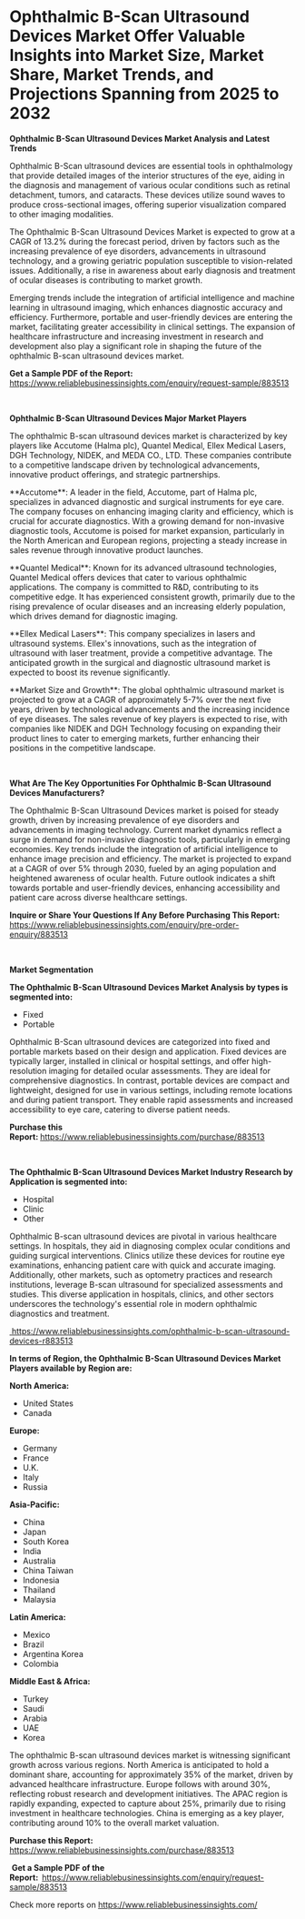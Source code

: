 <p><h1>Ophthalmic B-Scan Ultrasound Devices Market Offer Valuable Insights into Market Size, Market Share, Market Trends, and Projections Spanning from 2025 to 2032</h1></p><p><strong>Ophthalmic B-Scan Ultrasound Devices Market Analysis and Latest Trends</strong></p>
<p><p>Ophthalmic B-Scan ultrasound devices are essential tools in ophthalmology that provide detailed images of the interior structures of the eye, aiding in the diagnosis and management of various ocular conditions such as retinal detachment, tumors, and cataracts. These devices utilize sound waves to produce cross-sectional images, offering superior visualization compared to other imaging modalities.</p><p>The Ophthalmic B-Scan Ultrasound Devices Market is expected to grow at a CAGR of 13.2% during the forecast period, driven by factors such as the increasing prevalence of eye disorders, advancements in ultrasound technology, and a growing geriatric population susceptible to vision-related issues. Additionally, a rise in awareness about early diagnosis and treatment of ocular diseases is contributing to market growth.</p><p>Emerging trends include the integration of artificial intelligence and machine learning in ultrasound imaging, which enhances diagnostic accuracy and efficiency. Furthermore, portable and user-friendly devices are entering the market, facilitating greater accessibility in clinical settings. The expansion of healthcare infrastructure and increasing investment in research and development also play a significant role in shaping the future of the ophthalmic B-scan ultrasound devices market.</p></p>
<p><strong>Get a Sample PDF of the Report:&nbsp;</strong> <a href="https://www.reliablebusinessinsights.com/enquiry/request-sample/883513?utm_campaign=1720&utm_medium=2&utm_source=Github&utm_content=ia&utm_term=04032025&utm_id=ophthalmic-b-scan-ultrasound-devices">https://www.reliablebusinessinsights.com/enquiry/request-sample/883513</a></p>
<p>&nbsp;</p>
<p><strong>Ophthalmic B-Scan Ultrasound Devices Major Market Players</strong></p>
<p><p>The ophthalmic B-scan ultrasound devices market is characterized by key players like Accutome (Halma plc), Quantel Medical, Ellex Medical Lasers, DGH Technology, NIDEK, and MEDA CO., LTD. These companies contribute to a competitive landscape driven by technological advancements, innovative product offerings, and strategic partnerships.</p><p>**Accutome**: A leader in the field, Accutome, part of Halma plc, specializes in advanced diagnostic and surgical instruments for eye care. The company focuses on enhancing imaging clarity and efficiency, which is crucial for accurate diagnostics. With a growing demand for non-invasive diagnostic tools, Accutome is poised for market expansion, particularly in the North American and European regions, projecting a steady increase in sales revenue through innovative product launches.</p><p>**Quantel Medical**: Known for its advanced ultrasound technologies, Quantel Medical offers devices that cater to various ophthalmic applications. The company is committed to R&D, contributing to its competitive edge. It has experienced consistent growth, primarily due to the rising prevalence of ocular diseases and an increasing elderly population, which drives demand for diagnostic imaging.</p><p>**Ellex Medical Lasers**: This company specializes in lasers and ultrasound systems. Ellex's innovations, such as the integration of ultrasound with laser treatment, provide a competitive advantage. The anticipated growth in the surgical and diagnostic ultrasound market is expected to boost its revenue significantly.</p><p>**Market Size and Growth**: The global ophthalmic ultrasound market is projected to grow at a CAGR of approximately 5-7% over the next five years, driven by technological advancements and the increasing incidence of eye diseases. The sales revenue of key players is expected to rise, with companies like NIDEK and DGH Technology focusing on expanding their product lines to cater to emerging markets, further enhancing their positions in the competitive landscape.</p></p>
<p>&nbsp;</p>
<p><strong>What Are The Key Opportunities For Ophthalmic B-Scan Ultrasound Devices Manufacturers?</strong></p>
<p><p>The Ophthalmic B-Scan Ultrasound Devices market is poised for steady growth, driven by increasing prevalence of eye disorders and advancements in imaging technology. Current market dynamics reflect a surge in demand for non-invasive diagnostic tools, particularly in emerging economies. Key trends include the integration of artificial intelligence to enhance image precision and efficiency. The market is projected to expand at a CAGR of over 5% through 2030, fueled by an aging population and heightened awareness of ocular health. Future outlook indicates a shift towards portable and user-friendly devices, enhancing accessibility and patient care across diverse healthcare settings.</p></p>
<p><strong>Inquire or Share Your Questions If Any Before Purchasing This Report:</strong> <a href="https://www.reliablebusinessinsights.com/enquiry/pre-order-enquiry/883513?utm_campaign=1720&utm_medium=2&utm_source=Github&utm_content=ia&utm_term=04032025&utm_id=ophthalmic-b-scan-ultrasound-devices">https://www.reliablebusinessinsights.com/enquiry/pre-order-enquiry/883513</a></p>
<p>&nbsp;</p>
<p><strong>Market Segmentation</strong></p>
<p><strong>The Ophthalmic B-Scan Ultrasound Devices Market Analysis by types is segmented into:</strong></p>
<p><ul><li>Fixed</li><li>Portable</li></ul></p>
<p><p>Ophthalmic B-Scan ultrasound devices are categorized into fixed and portable markets based on their design and application. Fixed devices are typically larger, installed in clinical or hospital settings, and offer high-resolution imaging for detailed ocular assessments. They are ideal for comprehensive diagnostics. In contrast, portable devices are compact and lightweight, designed for use in various settings, including remote locations and during patient transport. They enable rapid assessments and increased accessibility to eye care, catering to diverse patient needs.</p></p>
<p><strong>Purchase this Report:&nbsp;</strong><a href="https://www.reliablebusinessinsights.com/purchase/883513?utm_campaign=1720&utm_medium=2&utm_source=Github&utm_content=ia&utm_term=04032025&utm_id=ophthalmic-b-scan-ultrasound-devices">https://www.reliablebusinessinsights.com/purchase/883513</a></p>
<p>&nbsp;</p>
<p><strong>The Ophthalmic B-Scan Ultrasound Devices Market Industry Research by Application is segmented into:</strong></p>
<p><ul><li>Hospital</li><li>Clinic</li><li>Other</li></ul></p>
<p><p>Ophthalmic B-scan ultrasound devices are pivotal in various healthcare settings. In hospitals, they aid in diagnosing complex ocular conditions and guiding surgical interventions. Clinics utilize these devices for routine eye examinations, enhancing patient care with quick and accurate imaging. Additionally, other markets, such as optometry practices and research institutions, leverage B-scan ultrasound for specialized assessments and studies. This diverse application in hospitals, clinics, and other sectors underscores the technology's essential role in modern ophthalmic diagnostics and treatment.</p></p>
<p><a href="https://www.reliablebusinessinsights.com/ophthalmic-b-scan-ultrasound-devices-r883513?utm_campaign=1720&utm_medium=2&utm_source=Github&utm_content=ia&utm_term=04032025&utm_id=ophthalmic-b-scan-ultrasound-devices">&nbsp;https://www.reliablebusinessinsights.com/ophthalmic-b-scan-ultrasound-devices-r883513</a></p>
<p><strong>In terms of Region, the Ophthalmic B-Scan Ultrasound Devices Market Players available by Region are:</strong></p>
<p>
    <p> <strong> North America: </strong>
        <ul>
            <li>United States</li>
            <li>Canada</li>
        </ul>
        </p> 
    <p> <strong> Europe: </strong>
        <ul>
            <li>Germany</li>
            <li>France</li>
            <li>U.K.</li>
            <li>Italy</li>
            <li>Russia</li>
        </ul>
        </p> 
    <p> <strong> Asia-Pacific: </strong>
        <ul>
            <li>China</li>
            <li>Japan</li>
            <li>South Korea</li>
            <li>India</li>
            <li>Australia</li>
            <li>China Taiwan</li>
            <li>Indonesia</li>
            <li>Thailand</li>
            <li>Malaysia</li>
        </ul>
        </p> 
    <p> <strong> Latin America: </strong>
        <ul>
            <li>Mexico</li>
            <li>Brazil</li>
            <li>Argentina Korea</li>
            <li>Colombia</li>
        </ul>
        </p> 
    <p> <strong> Middle East & Africa: </strong>
        <ul>
            <li>Turkey</li>
            <li>Saudi</li>
            <li>Arabia</li>
            <li>UAE</li>
            <li>Korea</li>
        </ul>
    </p>
    </p>
<p><p>The ophthalmic B-scan ultrasound devices market is witnessing significant growth across various regions. North America is anticipated to hold a dominant share, accounting for approximately 35% of the market, driven by advanced healthcare infrastructure. Europe follows with around 30%, reflecting robust research and development initiatives. The APAC region is rapidly expanding, expected to capture about 25%, primarily due to rising investment in healthcare technologies. China is emerging as a key player, contributing around 10% to the overall market valuation.</p></p>
<p><strong>Purchase this Report: </strong><a href="https://www.reliablebusinessinsights.com/purchase/883513?utm_campaign=1720&utm_medium=2&utm_source=Github&utm_content=ia&utm_term=04032025&utm_id=ophthalmic-b-scan-ultrasound-devices">https://www.reliablebusinessinsights.com/purchase/883513</a></p>
<p>&nbsp;<strong>Get a Sample PDF of the Report:&nbsp;&nbsp;</strong><a href="https://www.reliablebusinessinsights.com/enquiry/request-sample/883513?utm_campaign=1720&utm_medium=2&utm_source=Github&utm_content=ia&utm_term=04032025&utm_id=ophthalmic-b-scan-ultrasound-devices">https://www.reliablebusinessinsights.com/enquiry/request-sample/883513</a></p>
<p><strong></strong></p>
<p>Check more reports on <a href="https://www.reliablebusinessinsights.com/?utm_campaign=1720&utm_medium=2&utm_source=Github&utm_content=ia&utm_term=04032025&utm_id=ophthalmic-b-scan-ultrasound-devices">https://www.reliablebusinessinsights.com/</a></p>